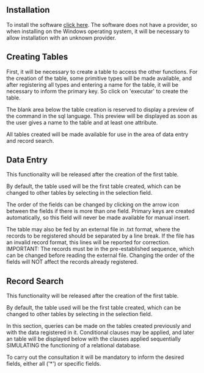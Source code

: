 ## Installation

To install the software [click here](https://github.com/wirlleyd/dbhelper-tcc/releases/download/v1.0.0/DBHelper.Setup.1.0.0.exe). The software does not have a provider, so when installing on the Windows operating system, it will be necessary to allow installation with an unknown provider.

## Creating Tables

First, it will be necessary to create a table to access the other functions. For the creation of the table, some primitive types will be made available, and after registering all types and entering a name for the table, it will be necessary to inform the primary key. So click on 'executar' to create the table.

The blank area below the table creation is reserved to display a preview of the command in the sql language. This preview will be displayed as soon as the user gives a name to the table and at least one attribute.

All tables created will be made available for use in the area of ​​data entry and record search.

## Data Entry

This functionality will be released after the creation of the first table.

By default, the table used will be the first table created, which can be changed to other tables by selecting in the selection field.

The order of the fields can be changed by clicking on the arrow icon between the fields if there is more than one field. Primary keys are created automatically, so this field will never be made available for manual insert.

The table may also be fed by an external file in .txt format, where the records to be registered should be separated by a line break. If the file has an invalid record format, this lines will be reported for correction.
IMPORTANT: The records must be in the pre-established sequence, which can be changed before reading the external file. Changing the order of the fields will NOT affect the records already registered.

## Record Search

This functionality will be released after the creation of the first table.

By default, the table used will be the first table created, which can be changed to other tables by selecting in the selection field.

In this section, queries can be made on the tables created previously and with the data registered in it. Conditional clauses may be applied, and later an table will be displayed below with the clauses applied sequentially SIMULATING the functioning of a relational database.

To carry out the consultation it will be mandatory to inform the desired fields, either all ('\*') or specific fields.
